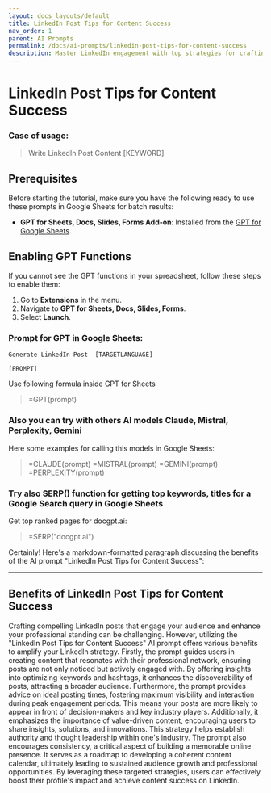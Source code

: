 ```yaml
---
layout: docs_layouts/default
title: LinkedIn Post Tips for Content Success
nav_order: 1
parent: AI Prompts
permalink: /docs/ai-prompts/linkedin-post-tips-for-content-success
description: Master LinkedIn engagement with top strategies for crafting impactful posts. Discover expert tips to boost visibility, enhance brand presence, and drive connections. Elevate your content game with actionable insights tailored for success on LinkedIn's professional platform.
---
```


# LinkedIn Post Tips for Content Success

### Case of usage:
> Write LinkedIn Post Content [KEYWORD]

## Prerequisites

Before starting the tutorial, make sure you have the following ready to use these prompts in Google Sheets for batch results:

- **GPT for Sheets, Docs, Slides, Forms Add-on**: Installed from the [GPT for Google Sheets](https://workspace.google.com/u/0/marketplace/app/gpt_for_sheets_docs_forms_slides/466607203252).

## Enabling GPT Functions

If you cannot see the GPT functions in your spreadsheet, follow these steps to enable them:

1. Go to **Extensions** in the menu.
2. Navigate to **GPT for Sheets, Docs, Slides, Forms**.
3. Select **Launch**.


### Prompt for GPT in Google Sheets:
```shell
Generate LinkedIn Post  [TARGETLANGUAGE]

[PROMPT]
```

Use following formula inside GPT for Sheets
> =GPT(prompt)

### Also you can try with others AI models Claude, Mistral, Perplexity, Gemini
Here some examples for calling this models in Google Sheets:

> =CLAUDE(prompt)
> =MISTRAL(prompt)
> =GEMINI(prompt)
> =PERPLEXITY(prompt)


### Try also SERP() function for getting top keywords, titles for a Google Search query in Google Sheets

Get top ranked pages for docgpt.ai:

> =SERP("docgpt.ai")



Certainly! Here's a markdown-formatted paragraph discussing the benefits of the AI prompt "LinkedIn Post Tips for Content Success":

---

## Benefits of LinkedIn Post Tips for Content Success

Crafting compelling LinkedIn posts that engage your audience and enhance your professional standing can be challenging. However, utilizing the "LinkedIn Post Tips for Content Success" AI prompt offers various benefits to amplify your LinkedIn strategy. Firstly, the prompt guides users in creating content that resonates with their professional network, ensuring posts are not only noticed but actively engaged with. By offering insights into optimizing keywords and hashtags, it enhances the discoverability of posts, attracting a broader audience. Furthermore, the prompt provides advice on ideal posting times, fostering maximum visibility and interaction during peak engagement periods. This means your posts are more likely to appear in front of decision-makers and key industry players. Additionally, it emphasizes the importance of value-driven content, encouraging users to share insights, solutions, and innovations. This strategy helps establish authority and thought leadership within one's industry. The prompt also encourages consistency, a critical aspect of building a memorable online presence. It serves as a roadmap to developing a coherent content calendar, ultimately leading to sustained audience growth and professional opportunities. By leveraging these targeted strategies, users can effectively boost their profile's impact and achieve content success on LinkedIn.

